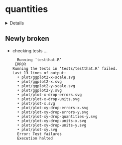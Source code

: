 # quantities

<details>

* Version: 0.2.0
* GitHub: https://github.com/r-quantities/quantities
* Source code: https://github.com/cran/quantities
* Date/Publication: 2022-12-05 08:30:02 UTC
* Number of recursive dependencies: 76

Run `revdepcheck::revdep_details(, "quantities")` for more info

</details>

## Newly broken

*   checking tests ...
    ```
      Running ‘testthat.R’
     ERROR
    Running the tests in ‘tests/testthat.R’ failed.
    Last 13 lines of output:
      • plot/ggplot2-x-scale.svg
      • plot/ggplot2-x.svg
      • plot/ggplot2-y-scale.svg
      • plot/ggplot2-y.svg
      • plot/plot-x-drop-errors.svg
      • plot/plot-x-drop-units.svg
      • plot/plot-x.svg
      • plot/plot-xy-drop-errors-x.svg
      • plot/plot-xy-drop-errors-y.svg
      • plot/plot-xy-drop-quantities-y.svg
      • plot/plot-xy-drop-units-x.svg
      • plot/plot-xy-drop-units-y.svg
      • plot/plot-xy.svg
      Error: Test failures
      Execution halted
    ```

